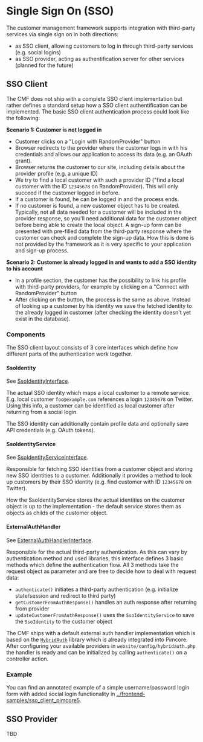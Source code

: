 # Single Sign On (SSO)

The customer management framework supports integration with third-party services via single sign on in both directions:

* as SSO client, allowing customers to log in through third-party services (e.g. social logins)
* as SSO provider, acting as authentification server for other services (planned for the future)
 
## SSO Client

The CMF does not ship with a complete SSO client implementation but rather defines a standard setup how a SSO client authentification
can be implemented. The basic SSO client authentication process could look like the following:

**Scenario 1: Customer is not logged in**

* Customer clicks on a "Login with RandomProvider" button
* Browser redirects to the provider where the customer logs in with his credentials and allows our application to access its
  data (e.g. an OAuth grant).
* Browser returns the customer to our site, including details about the provider profile (e.g. a unique ID)
* We try to find a local customer with such a provider ID ("find a local customer with the ID `12345678` on RandomProvider). This 
  will only succeed if the customer logged in before.
* If a customer is found, he can be logged in and the process ends.
* If no customer is found, a new customer object has to be created. Typically, not all data needed for a customer will be
  included in the provider response, so you'll need additional data for the customer object before being able to create the
  local object. A sign-up form can be presented with pre-filled data from the third-party response where the customer can
  check and complete the sign-up data. How this is done is not provided by the framework as it is very specific to your 
  application and sign-up process.
  
**Scenario 2: Customer is already logged in and wants to add a SSO identity to his account**

* In a profile section, the customer has the possibility to link his profile with third-party providers, for example by 
  clicking on a "Connect with RandomProvider" button
* After clicking on the button, the process is the same as above. Instead of looking up a customer by his identity we save
  the fetched identity to the already logged in customer (after checking the identity doesn't yet exist in the database).

### Components

The SSO client layout consists of 3 core interfaces which define how different parts of the authentication work together.


#### SsoIdentity

See [SsoIdentityInterface](../models/CustomerManagementFramework/Model/SsoIdentityInterface.php).

The actual SSO identity which maps a local customer to a remote service. E.g. local customer `foo@example.com` references a login
`12345678` on Twitter. Using this info, a customer can be identified as local customer after returning from a social login.

The SSO identity can additionally contain profile data and optionally save API credentials (e.g. OAuth tokens). 


#### SsoIdentityService

See [SsoIdentityServiceInterface](../lib/CustomerManagementFramework/Authentication/SsoIdentity/SsoIdentityServiceInterface.php).

Responsible for fetching SSO identities from a customer object and storing new SSO identities to a customer. Additionally it
provides a method to look up customers by their SSO identity (e.g. find customer with ID `12345678` on Twitter).

How the SsoIdentityService stores the actual identities on the customer object is up to the implementation - the default
service stores them as objects as childs of the customer object.


#### ExternalAuthHandler

See [ExternalAuthHandlerInterface](../lib/CustomerManagementFrameworkBundle/Authentication/Sso/ExternalAuthHandlerInterface.php).

Responsible for the actual third-party authentication. As this can vary by authentication method and used libraries, this
interface defines 3 basic methods which define the authentication flow. All 3 methods take the request object as parameter
and are free to decide how to deal with request data:

* `authenticate()` initiates a third-party authentication (e.g. initialize state/session and redirect to third party)
* `getCustomerFromAuthResponse()` handles an auth response after returning from provider
* `updateCustomerFromAuthResponse()` uses the `SsoIdentityService` to save the `SsoIdentity` to the customer object

The CMF ships with a default external auth handler implementation which is based on the [`HybridAuth`](http://hybridauth.github.io/)
library which is already integrated into Pimcore. After configuring your available providers in `website/config/hybridauth.php`
the handler is ready and can be initialized by calling `authenticate()` on a controller action.

### Example

You can find an annotated example of a simple username/password login form with added social login functionality in [../frontend-samples/sso_client_pimcore5](../frontend-samples/sso_client_pimcore5).


## SSO Provider

TBD
